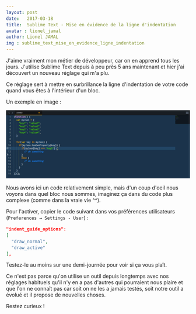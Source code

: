 ```yaml
---
layout: post
date:   2017-03-18
title:  Sublime Text - Mise en évidence de la ligne d'indentation
avatar : lionel_jamal
author: Lionel JAMAL
img : sublime_text_mise_en_evidence_ligne_indentation
---
```


J'aime vraiment mon métier de développeur, car on en apprend tous les jours. J'utilise Sublime Text depuis à peu près 5 ans maintenant et hier j'ai découvert un nouveau réglage qui m'a plu.

Ce réglage sert à mettre en surbrillance la ligne d'indentation de votre code quand vous êtes à l'intérieur d'un bloc.

Un exemple en image :

![Apperçu de l'effet dans une capture d'écran de sublime text](/img/articles/sublime_text_mise_en_evidence_ligne_indentation.jpg)

Nous avons ici un code relativement simple, mais d'un coup d'oeil nous voyons dans quel bloc nous sommes, imaginez ça dans du code plus complexe (comme dans la vraie vie ^^).

Pour l'activer, copier le code suivant dans vos préférences utilisateurs (`Preferences → Settings - User`) :

```json
"indent_guide_options":
[
  "draw_normal",
  "draw_active"
],
```

Testez-le au moins sur une demi-journée pour voir si ça vous plaît.


Ce n'est pas parce qu'on utilise un outil depuis longtemps avec nos réglages habituels qu'il n'y en a pas d'autres qui pourraient nous plaire et que l'on ne connaît pas car soit on ne les a jamais testés, soit notre outil a évolué et il propose de nouvelles choses.

Restez curieux !

